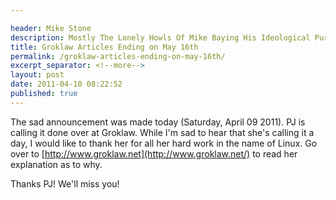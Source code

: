 ```yaml
---

header: Mike Stone
description: Mostly The Lonely Howls Of Mike Baying His Ideological Purity At The Moon
title: Groklaw Articles Ending on May 16th
permalink: /groklaw-articles-ending-on-may-16th/
excerpt_separator: <!--more-->
layout: post
date: 2011-04-10 08:22:52
published: true
---
```



The sad announcement was made today (Saturday, April 09 2011). PJ is calling it done over at Groklaw. While I'm sad to hear that she's calling it a day, I would like to thank her for all her hard work in the name of Linux. Go over to [http://www.groklaw.net](http://www.groklaw.net/) to read her explanation as to why.

Thanks PJ! We'll miss you!
